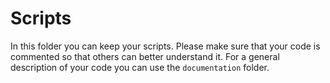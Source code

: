 # Scripts
In this folder you can keep your scripts. Please make sure that your code is commented so that others can better understand it. For a general description of your code you can use the `documentation` folder.

